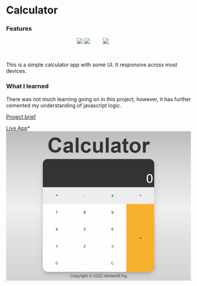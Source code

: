 # Calculator

### Features
<div align="center">

<img src="https://img.shields.io/badge/-HTML-ff6600?style=for-the-badge&logo=html5&logoColor=ff6600&labelColor=282828">
<img src="https://img.shields.io/badge/-CSS-264ee4?style=for-the-badge&logo=css3&logoColor=264ee4&labelColor=282828">&nbsp;&nbsp;&nbsp;&nbsp;&nbsp;&nbsp;&nbsp;&nbsp;
<img src="https://img.shields.io/badge/-JavaScript-f7df1e?style=for-the-badge&logo=javascript&logoColor=f7df1e&labelColor=282828">&nbsp;&nbsp;&nbsp;&nbsp;&nbsp;&nbsp;&nbsp;&nbsp;

</div>
</p><br>

This is a simple calculator app with some UI. It responsive across most devices.


### What I learned
There was not much learning going on in this project, however, it has further cemented my understanding of javascript logic.

[Project brief](https://www.theodinproject.com/lessons/foundations-calculator) 

[Live App](https://raheem81kg.github.io/calculator)*
![calculator img](https://github.com/raheem81kg/calculator/blob/main/assets/calculator-preview.png "App Preview")

